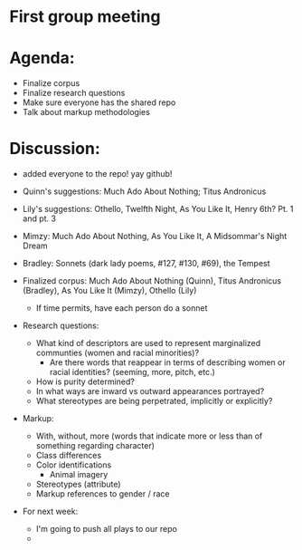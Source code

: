 # First group meeting

# Agenda: 
- Finalize corpus
- Finalize research questions
- Make sure everyone has the shared repo
- Talk about markup methodologies 


# Discussion: 
- added everyone to the repo! yay github!

- Quinn's suggestions: Much Ado About Nothing; Titus Andronicus 
- Lily's suggestions: Othello, Twelfth Night, As You Like It, Henry 6th? Pt. 1 and pt. 3
- Mimzy: Much Ado About Nothing, As You Like It, A Midsommar's Night Dream 
- Bradley: Sonnets (dark lady poems, #127, #130, #69), the Tempest

- Finalized corpus: Much Ado About Nothing (Quinn), Titus Andronicus (Bradley), As You Like It (Mimzy), Othello (Lily)
   - If time permits, have each person do a sonnet
   
- Research questions:
   - What kind of descriptors are used to represent marginalized communties (women and racial minorities)?
       - Are there words that reappear in terms of describing women or racial identities? (seeming, more, pitch, etc.)
   - How is purity determined? 
   - In what ways are inward vs outward appearances portrayed? 
   - What stereotypes are being perpetrated, implicitly or explicitly? 
       
- Markup:
    - With, without, more (words that indicate more or less than of something regarding character)
    - Class differences
    - Color identifications 
        - Animal imagery
    - Stereotypes (attribute)
    - Markup references to gender / race 
    
- For next week: 
    - I'm going to push all plays to our repo 
    - 


